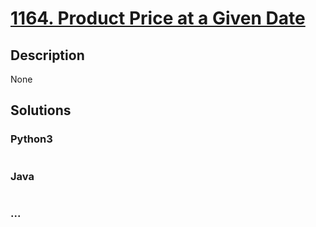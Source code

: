 # [1164. Product Price at a Given Date](https://leetcode.com/problems/product-price-at-a-given-date)

## Description
None


## Solutions


### Python3

```python

```

### Java

```java

```

### ...
```

```

